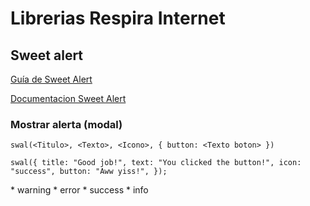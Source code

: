 # Librerias Respira Internet

## Sweet alert

[Guía de Sweet Alert](https://sweetalert.js.org/guides/)

[Documentacion Sweet Alert](https://sweetalert.js.org/docs/)

### Mostrar alerta (modal)

`swal(<Titulo>, <Texto>, <Icono>, { button: <Texto boton> })`

`swal({
  title: "Good job!",
  text: "You clicked the button!",
  icon: "success",
  button: "Aww yiss!",
});`

__<Icono>__
	* warning
	* error
	* success
	* info